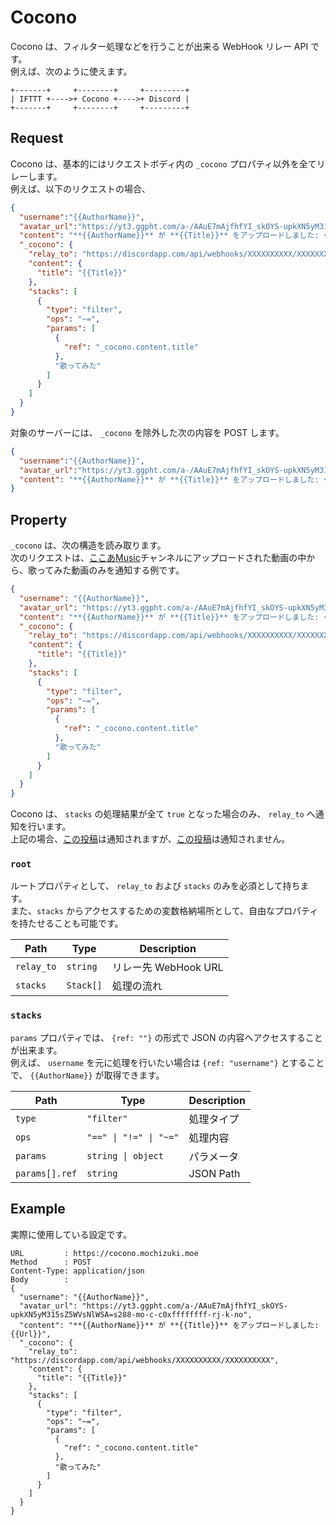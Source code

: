 # Cocono

Cocono は、フィルター処理などを行うことが出来る WebHook リレー API です。  
例えば、次のように使えます。

```
+-------+     +--------+     +---------+
| IFTTT +---->+ Cocono +---->+ Discord |
+-------+     +--------+     +---------+
```


## Request

Cocono は、基本的にはリクエストボディ内の `_cocono` プロパティ以外を全てリレーします。  
例えば、以下のリクエストの場合、

```json
{
  "username":"{{AuthorName}}",
  "avatar_url":"https://yt3.ggpht.com/a-/AAuE7mAjfhfYI_skOYS-upkXN5yM315sZ5WVsNlWSA=s288-mo-c-c0xffffffff-rj-k-no",
  "content": "**{{AuthorName}}** が **{{Title}}** をアップロードしました: {{Url}}",
  "_cocono": {
    "relay_to": "https://discordapp.com/api/webhooks/XXXXXXXXXX/XXXXXXXXXX",
    "content": {
      "title": "{{Title}}"
    },
    "stacks": [
      {
        "type": "filter",
        "ops": "~=",
        "params": [
          {
            "ref": "_cocono.content.title"
          },
          "歌ってみた"
        ]
      }
    ]
  }
}
```

対象のサーバーには、 `_cocono` を除外した次の内容を POST します。

```json
{
  "username":"{{AuthorName}}",
  "avatar_url":"https://yt3.ggpht.com/a-/AAuE7mAjfhfYI_skOYS-upkXN5yM315sZ5WVsNlWSA=s288-mo-c-c0xffffffff-rj-k-no",
  "content": "**{{AuthorName}}** が **{{Title}}** をアップロードしました: {{Url}}"
}
```


## Property

`_cocono` は、次の構造を読み取ります。  
次のリクエストは、[ここあMusic](https://www.youtube.com/channel/UCCebk1_w5oiMUTRxdNJq0sA)チャンネルにアップロードされた動画の中から、歌ってみた動画のみを通知する例です。  

```json
{
  "username": "{{AuthorName}}",
  "avatar_url": "https://yt3.ggpht.com/a-/AAuE7mAjfhfYI_skOYS-upkXN5yM315sZ5WVsNlWSA=s288-mo-c-c0xffffffff-rj-k-no",
  "content": "**{{AuthorName}}** が **{{Title}}** をアップロードしました: {{Url}}",
  "_cocono": {
    "relay_to": "https://discordapp.com/api/webhooks/XXXXXXXXXX/XXXXXXXXXX",
    "content": {
      "title": "{{Title}}"
    },
    "stacks": [
      {
        "type": "filter",
        "ops": "~=",
        "params": [
          {
            "ref": "_cocono.content.title"
          },
          "歌ってみた"
        ]
      }
    ]
  }
}
```

Cocono は、 `stacks` の処理結果が全て `true` となった場合のみ、 `relay_to` へ通知を行います。  
上記の場合、[この投稿](https://www.youtube.com/watch?v=yOYEKiiFJCw)は通知されますが、[この投稿](https://www.youtube.com/watch?v=dLCAuYaHBsU)は通知されません。


### `root`

ルートプロパティとして、 `relay_to` および `stacks` のみを必須として持ちます。  
また、`stacks` からアクセスするための変数格納場所として、自由なプロパティを持たせることも可能です。


| Path       | Type      | Description          |
| ---------- | --------- | -------------------- |
| `relay_to` | `string`  | リレー先 WebHook URL |
| `stacks`   | `Stack[]` | 処理の流れ           |



### `stacks`

`params` プロパティでは、 `{ref: ""}` の形式で JSON の内容へアクセスすることが出来ます。  
例えば、 `username` を元に処理を行いたい場合は `{ref: "username"}` とすることで、 ``{{AuthorName}}`` が取得できます。

| Path           | Type                 | Description |
| -------------- | -------------------- | ----------- |
| `type`         | `"filter"`           | 処理タイプ  |
| `ops`          | `"==" \| "!=" \| "~="` | 処理内容    |
| `params`       | `string \| object`    | パラメータ  |
| `params[].ref` | `string`             | JSON Path   |


## Example

実際に使用している設定です。

```
URL         : https://cocono.mochizuki.moe
Method      : POST
Content-Type: application/json
Body        :
{
  "username": "{{AuthorName}}",
  "avatar_url": "https://yt3.ggpht.com/a-/AAuE7mAjfhfYI_skOYS-upkXN5yM315sZ5WVsNlWSA=s288-mo-c-c0xffffffff-rj-k-no",
  "content": "**{{AuthorName}}** が **{{Title}}** をアップロードしました: {{Url}}",
  "_cocono": {
    "relay_to": "https://discordapp.com/api/webhooks/XXXXXXXXXX/XXXXXXXXXX",
    "content": {
      "title": "{{Title}}"
    },
    "stacks": [
      {
        "type": "filter",
        "ops": "~=",
        "params": [
          {
            "ref": "_cocono.content.title"
          },
          "歌ってみた"
        ]
      }
    ]
  }
}
```
